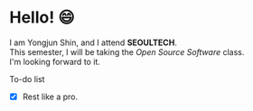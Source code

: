 # Hello! :smile:
I am Yongjun Shin, and I attend **SEOULTECH**.  
This semester, I will be taking the *Open Source Software* class.  
I'm looking forward to it.  

To-do list  
- [x] Rest like a pro.